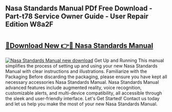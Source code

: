 ## Nasa Standards Manual PDf Free Download - Part-t78 Service Owner Guide - User Repair Edition W8a2F

# <h2><a href="http://bc97918.oget.top/?id=Nasa+Standards+Manual">🔗Download New 👉🔴 Nasa Standards Manual</a></h2>

[![Nasa Standards Manual new download](https://i.imgur.com/5g1atiW.png)](http://bc97918.oget.top/?id=Nasa+Standards+Manual)
Get Up and Running This manual simplifies the process of setting up and using your new Nasa Standards Manual with clear instructions and illustrations. Familiarize with the Packaging Before discarding the packaging, please ensure you have kept all necessary accessories Nasa Standards Manual. Nasa Standards Manual advanced features include augmented reality, voice recognition, customizable alerts, and multi-device compatibility, all accessible through the sleek and user-friendly interface. Let's Get Started! Contact us today and let us help you make the most of your new Nasa Standards Manual.
